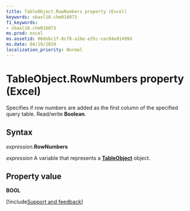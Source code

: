 ```yaml
---
title: TableObject.RowNumbers property (Excel)
keywords: vbaxl10.chm916073
f1_keywords:
- vbaxl10.chm916073
ms.prod: excel
ms.assetid: 08debc1f-8cf8-a1be-e35c-cec84e81499d
ms.date: 04/19/2019
localization_priority: Normal
---
```



# TableObject.RowNumbers property (Excel)

Specifies if row numbers are added as the first column of the specified query table. Read/write **Boolean**.


## Syntax

_expression_.**RowNumbers**

_expression_ A variable that represents a **[TableObject](Excel.tableobject.md)** object.


## Property value

**BOOL**



[!include[Support and feedback](~/includes/feedback-boilerplate.md)]